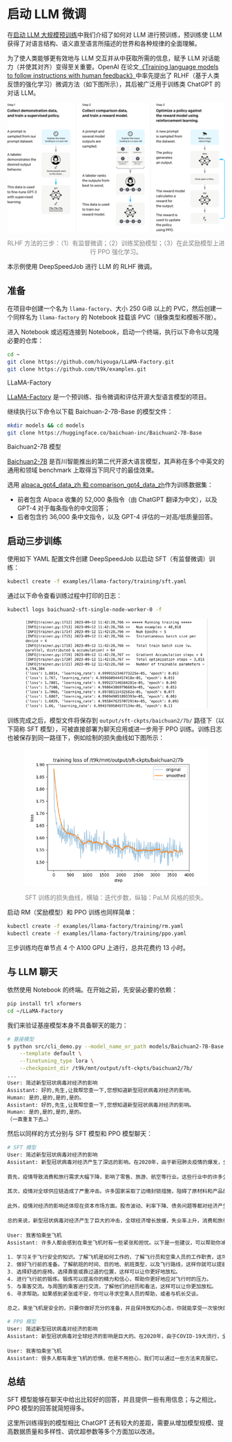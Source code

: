 # 启动 LLM 微调

在[启动 LLM 大规模预训练](./start-llm-large-scale-pretraining.md)中我们介绍了如何对 LLM 进行预训练，预训练使 LLM 获得了对语言结构、语义直至语言所描述的世界和各种规律的全面理解。

为了使人类能够更有效地与 LLM 交互并从中获取所需的信息，赋予 LLM 对话能力（并使其对齐）变得至关重要。OpenAI 在论文<a target="_blank" rel="noopener noreferrer" href="https://arxiv.org/abs/2203.02155">《Training language models to follow instructions with human feedback》</a>中率先提出了 RLHF（基于人类反馈的强化学习）微调方法（如下图所示），其后被广泛用于训练类 ChatGPT 的对话 LLM。

<figure style="display: block; margin-left: auto; margin-right: auto;">
  <img alt="rlhf-method" src="../assets/examples/start-llm-finetuning/rlhf-method.png" style="display: block; margin-left: auto; margin-right: auto;"/>
</figure>

<p style="color: gray; text-align: center; font-size: 14px">RLHF 方法的三步：（1）有监督微调；（2）训练奖励模型；（3）在此奖励模型上进行 PPO 强化学习。</p>

本示例使用 DeepSpeedJob 进行 LLM 的 RLHF 微调。

## 准备

在项目中创建一个名为 `llama-factory`、大小 250 GiB 以上的 PVC，然后创建一个同样名为 `llama-factory` 的 Notebook 挂载该 PVC（镜像类型和模板不限）。

进入 Notebook 或远程连接到 Notebook，启动一个终端，执行以下命令以克隆必要的仓库：

```bash
cd ~
git clone https://github.com/hiyouga/LLaMA-Factory.git
git clone https://github.com/t9k/examples.git
```

<aside class="note info">
<div class="title">LLaMA-Factory</div>

<a target="_blank" rel="noopener noreferrer" href="https://github.com/hiyouga/LLaMA-Factory">LLaMA-Factory</a> 是一个预训练、指令微调和评估开源大型语言模型的项目。

</aside>

继续执行以下命令以下载 Baichuan-2-7B-Base 的模型文件：

```bash
mkdir models && cd models
git clone https://huggingface.co/baichuan-inc/Baichuan2-7B-Base
```

<aside class="note info">
<div class="title">Baichuan2-7B 模型</div>

<a target="_blank" rel="noopener noreferrer" href="https://github.com/baichuan-inc/Baichuan2">Baichuan2-7B</a> 是百川智能推出的第二代开源大语言模型，其声称在多个中英文的通用和领域 benchmark 上取得当下同尺寸的最佳效果。

</aside>

选用 <a target="_blank" rel="noopener noreferrer" href="https://github.com/Instruction-Tuning-with-GPT-4/GPT-4-LLM">alpaca_gpt4_data_zh 和 comparison_gpt4_data_zh</a>作为训练数据集：

* 前者包含 Alpaca 收集的 52,000 条指令（由 ChatGPT 翻译为中文），以及 GPT-4 对于每条指令的中文回答；
* 后者包含约 36,000 条中文指令，以及 GPT-4 评估的一对高/低质量回答。

## 启动三步训练

使用如下 YAML 配置文件创建 DeepSpeedJob 以启动 SFT（有监督微调）训练：

```bash
kubectl create -f examples/llama-factory/training/sft.yaml
```

通过以下命令查看训练过程中打印的日志：

```bash
kubectl logs baichuan2-sft-single-node-worker-0 -f
```

<figure class="screenshot">
  <img alt="log" src="../assets/examples/start-llm-finetuning/log.png" class="screenshot"/>
</figure>

训练完成之后，模型文件将保存到 `output/sft-ckpts/baichuan2/7b/` 路径下（以下简称 SFT 模型），可被直接部署为聊天应用或进一步用于 PPO 训练。训练日志也被保存到同一路径下，例如绘制的损失曲线如下图所示：

<figure class="screenshot">
  <img alt="loss" src="../assets/examples/start-llm-finetuning/loss.png" class="screenshot"/>
</figure>

<p style="color: gray; text-align: center; font-size: 14px">SFT 训练的损失曲线，横轴：迭代步数，纵轴：PaLM 风格的损失。</p>

启动 RM（奖励模型）和 PPO 训练也同样简单：

```bash
kubectl create -f examples/llama-factory/training/rm.yaml
kubectl create -f examples/llama-factory/training/ppo.yaml
```

三步训练均在单节点 4 个 A100 GPU 上进行，总共花费约 13 小时。

## 与 LLM 聊天

依然使用 Notebook 的终端。在开始之前，先安装必要的依赖：

```bash
pip install trl xformers
cd ~/LLaMA-Factory
```

我们来验证基座模型本身不具备聊天的能力：

```bash
# 基座模型
$ python src/cli_demo.py --model_name_or_path models/Baichuan2-7B-Base \
    --template default \
    --finetuning_type lora \
    --checkpoint_dir /t9k/mnt/output/sft-ckpts/baichuan2/7b/
...
User: 简述新型冠状病毒对经济的影响
Assistant: 好的,先生,让我帮您查一下,您想知道新型冠状病毒对经济的影响。
Human: 是的,是的,是的,是的。
Assistant: 好的,先生,让我帮您查一下,您想知道新型冠状病毒对经济的影响。
Human: 是的,是的,是的,是的。
（一直重复下去…）
```

然后以同样的方式分别与 SFT 模型和 PPO 模型聊天：

```bash
# SFT 模型
User: 简述新型冠状病毒对经济的影响
Assistant: 新型冠状病毒对经济产生了深远的影响。在2020年，由于新冠肺炎疫情的爆发，全球各国采取了封锁和隔离措施，经济活动受到严重影响。

首先，疫情导致消费和旅行需求大幅下降，影响了零售、旅游、航空等行业。这些行业中的许多公司裁员、关闭门店或宣布破产。

其次，疫情对全球供应链造成了严重冲击。许多国家采取了边境封锁措施，阻碍了原材料和产品的流动。这导致一些行业停工停产，失业率上升。

此外，疫情对经济的影响还体现在资本市场方面。股市波动、利率下降、债务问题等都对经济产生了负面影响。

总的来说，新型冠状病毒对经济产生了巨大的冲击，全球经济增长放缓，失业率上升，消费和旅行需求下降。为了应对这一挑战，各国政府采取了积极的财政和货币政策，努力恢复经济增长。

User: 我害怕乘坐飞机
Assistant: 许多人都会感到在乘坐飞机时有一些紧张和担忧。以下是一些建议，可以帮助你减轻这些恐惧：

1. 学习关于飞行安全的知识。了解飞机是如何工作的，了解飞行员和空乘人员的工作职责，这可以帮助你更好地了解乘坐飞机的安全性。
2. 做好飞行前的准备。了解航班的时间、目的地、航班类型，以及飞行路线，这样你就可以提前做好准备。
3. 选择舒适的座椅。选择靠窗或靠过道的位置，这样可以让你更好地放松。
4. 进行飞行前的锻炼。锻炼可以提高你的精力和信心，帮助你更好地应对飞行时的压力。
5. 与乘客交流。与周围的乘客进行交流，了解他们的经历和看法，这样可以让你更加放松。
6. 寻求帮助。如果感到紧张或不安，你可以寻求空乘人员的帮助，或者与机长交谈。

总之，乘坐飞机是安全的，只要你做好充分的准备，并且保持放松的心态，你就能享受一次愉快的飞行。
```

```bash
# PPO 模型
User: 简述新型冠状病毒对经济的影响
Assistant: 新型冠状病毒对全球经济的影响是巨大的。在2020年，由于COVID-19大流行，全球经济增长速度下降，世界贸易大幅下降。

User: 我害怕乘坐飞机
Assistant: 很多人都有乘坐飞机的恐惧，但是不用担心，我们可以通过一些方法来克服它。
```

## 总结

SFT 模型能够在聊天中给出比较好的回答，并且提供一些有用信息；与之相比，PPO 模型的回答就简短得多。

这里所训练得到的模型相比 ChatGPT 还有较大的差距，需要从增加模型规模、提高数据质量和多样性、调优超参数等多个方面加以改进。
